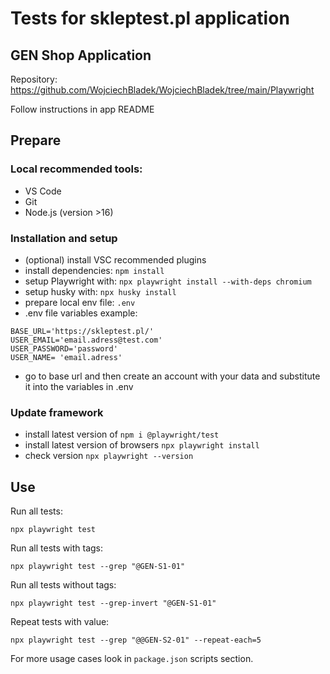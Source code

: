 # Tests for skleptest.pl application

## GEN Shop Application

Repository: https://github.com/WojciechBladek/WojciechBladek/tree/main/Playwright

Follow instructions in app README

## Prepare

### Local recommended tools:

- VS Code
- Git
- Node.js (version >16)

### Installation and setup

- (optional) install VSC recommended plugins
- install dependencies: `npm install`
- setup Playwright with: `npx playwright install --with-deps chromium`
- setup husky with: `npx husky install`
- prepare local env file: `.env`
- .env file variables example:
```
BASE_URL='https://skleptest.pl/'
USER_EMAIL='email.adress@test.com'
USER_PASSWORD='password'
USER_NAME= 'email.adress'
```
- go to base url and then create an account with your data and substitute it into the variables in .env

### Update framework

- install latest version of `npm i @playwright/test`
- install latest version of browsers `npx playwright install`
- check version `npx playwright --version`

## Use

Run all tests:

```
npx playwright test
```

Run all tests with tags:

```
npx playwright test --grep "@GEN-S1-01"
```

Run all tests without tags:

```
npx playwright test --grep-invert "@GEN-S1-01"
```

Repeat tests with value:

```
npx playwright test --grep "@@GEN-S2-01" --repeat-each=5
```

For more usage cases look in `package.json` scripts section.
